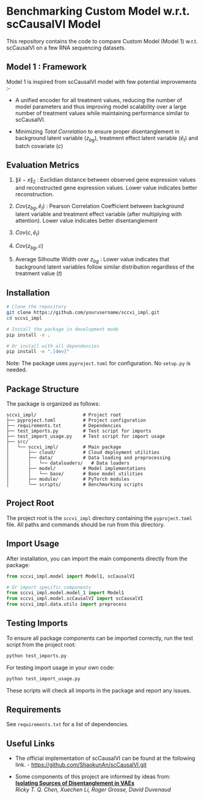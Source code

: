 # Benchmarking Custom Model w.r.t. scCausalVI Model

This repository contains the code to compare Custom Model (Model 1) w.r.t. scCausalVI on a few RNA sequencing datasets.

## Model 1 : Framework

Model 1 is inspired from scCausalVI model with few potential improvements :-

- A unified encoder for all treatment values, reducing the number of model parameters and thus improving model scalability over a large number of treatment values while maintaining performance similar to scCausalVI.

- Minimizing *Total Correlation* to ensure proper disentanglement in background latent variable ($z_{bg}$), treatment effect latent variable ($\tilde e_{t}$) and batch covariate ($c$)

## Evaluation Metrics

1. $\| \hat{x} - x \|_2$ : Euclidian distance between observed gene expression values and reconstructed gene expression values. Lower value indicates better reconstruction.

2. $Cov(z_{bg}, \tilde e_{t})$ : Pearson Correlation Coefficient between background latent variable and treatment effect variable (after multiplying with attention). Lower value indicates better disentanglement

3. $Cov(c, \tilde e_{t})$

4. $Cov(z_{bg}, c)$

5. Average Silhoutte Width over $z_{bg}$ : Lower value indicates that background latent variables follow similar distribution regardless of the treatment value ($t$)

## Installation

```bash
# Clone the repository
git clone https://github.com/yourusername/sccvi_impl.git
cd sccvi_impl

# Install the package in development mode
pip install -e .

# Or install with all dependencies
pip install -e ".[dev]"
```

Note: The package uses `pyproject.toml` for configuration. No `setup.py` is needed.

## Package Structure

The package is organized as follows:

```
sccvi_impl/                 # Project root
├── pyproject.toml          # Project configuration
├── requirements.txt        # Dependencies
├── test_imports.py         # Test script for imports
├── test_import_usage.py    # Test script for import usage
├── src/
│   └── sccvi_impl/         # Main package
│       ├── cloud/          # Cloud deployment utilities
│       ├── data/           # Data loading and preprocessing
│       │   └── dataloaders/   # Data loaders
│       ├── model/          # Model implementations
│       │   └── base/       # Base model utilities
│       ├── module/         # PyTorch modules
│       └── scripts/        # Benchmarking scripts
```

## Project Root

The project root is the `sccvi_impl` directory containing the `pyproject.toml` file. All paths and commands should be run from this directory.

## Import Usage

After installation, you can import the main components directly from the package:

```python
from sccvi_impl.model import Model1, scCausalVI

# Or import specific components
from sccvi_impl.model.model_1 import Model1
from sccvi_impl.model.scCausalVI import scCausalVI
from sccvi_impl.data.utils import preprocess
```

## Testing Imports

To ensure all package components can be imported correctly, run the test script from the project root:

```bash
python test_imports.py
```

For testing import usage in your own code:

```bash
python test_import_usage.py
```

These scripts will check all imports in the package and report any issues.

## Requirements

See `requirements.txt` for a list of dependencies.

## Useful Links

- The official implementation of scCausalVI can be found at the following link. - https://github.com/ShaokunAn/scCausalVI.git

- Some components of this project are informed by ideas from:  
[**Isolating Sources of Disentanglement in VAEs**](https://arxiv.org/abs/1802.04942)  
*Ricky T. Q. Chen, Xuechen Li, Roger Grosse, David Duvenaud*
